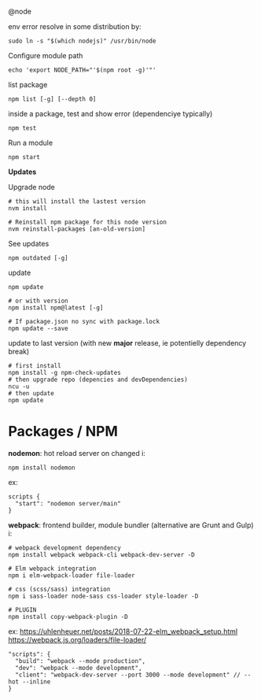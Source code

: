 @node



env error resolve in some distribution by:

    sudo ln -s "$(which nodejs)" /usr/bin/node

Configure module path

    echo 'export NODE_PATH="'$(npm root -g)'"'

list package

    npm list [-g] [--depth 0]

inside a package, test and show error (dependenciye typically)

    npm test

Run a module 

    npm start

**Updates**

Upgrade node

    # this will install the lastest version
    nvm install

    # Reinstall npm package for this node version
    nvm reinstall-packages [an-old-version]

See updates

    npm outdated [-g]

update

    npm update

    # or with version
    npm install npm@latest [-g]

    # If package.json no sync with package.lock 
    npm update --save



update to last version (with new **major** release, ie potentielly dependency break)

    # first install
    npm install -g npm-check-updates
    # then upgrade repo (depencies and devDependencies)
    ncu -u
    # then update
    npm update


# Packages /  NPM

**nodemon**: hot reload server on changed
i:

    npm install nodemon

ex:

    scripts {
      "start": "nodemon server/main"
    }

**webpack**: frontend builder, module bundler (alternative are Grunt and Gulp)
i:

    # webpack development dependency
    npm install webpack webpack-cli webpack-dev-server -D

    # Elm webpack integration
    npm i elm-webpack-loader file-loader

    # css (scss/sass) integration
    npm i sass-loader node-sass css-loader style-loader -D

    # PLUGIN
    npm install copy-webpack-plugin -D

ex:
    https://uhlenheuer.net/posts/2018-07-22-elm_webpack_setup.html
    https://webpack.js.org/loaders/file-loader/

    "scripts": {
      "build": "webpack --mode production",
      "dev": "webpack --mode development",
      "client": "webpack-dev-server --port 3000 --mode development" // --hot --inline
    }







